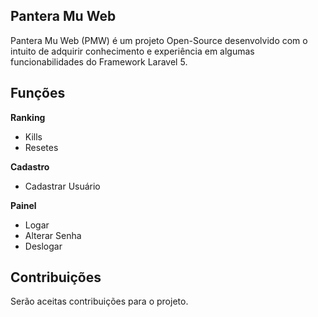 ## Pantera Mu Web

Pantera Mu Web (PMW) é um projeto Open-Source desenvolvido com o intuito de adquirir conhecimento e experiência em algumas funcionabilidades do Framework Laravel 5. 

## Funções

<b>Ranking</b>
<ul>
<li>Kills</li>
<li>Resetes</li>
</ul>

<b>Cadastro</b>
<ul>
<li>Cadastrar Usuário</li>
</ul>

<b>Painel</b>
<ul>
<li>Logar</li>
<li>Alterar Senha</li>
<li>Deslogar</li>
</ul>

## Contribuições 

Serão aceitas contribuições para o projeto.
